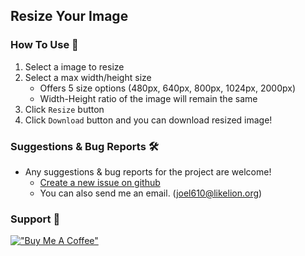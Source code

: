 ## Resize Your Image

### How To Use 📜
1. Select a image to resize
2. Select a max width/height size
   - Offers 5 size options (480px, 640px, 800px, 1024px, 2000px)
   - Width-Height ratio of the image will remain the same
3. Click `Resize` button
4. Click `Download` button and you can download resized image!

### Suggestions & Bug Reports 🛠️
- Any suggestions & bug reports for the project are welcome!
  - [Create a new issue on github](https://github.com/joelonsw/resize-image/issues/new)
  - You can also send me an email. (joel610@likelion.org)

### Support 🎁
[!["Buy Me A Coffee"](https://www.buymeacoffee.com/assets/img/custom_images/orange_img.png)](https://www.buymeacoffee.com/joelonsw)
